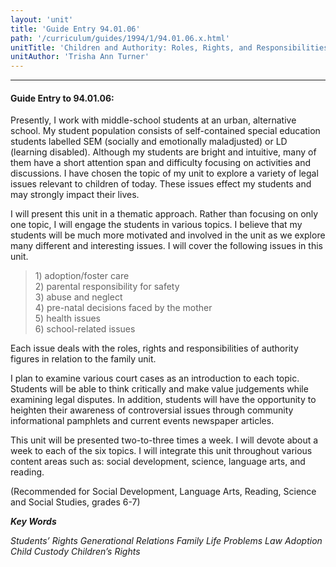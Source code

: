 ```yaml
---
layout: 'unit'
title: 'Guide Entry 94.01.06'
path: '/curriculum/guides/1994/1/94.01.06.x.html'
unitTitle: 'Children and Authority: Roles, Rights, and Responsibilities'
unitAuthor: 'Trisha Ann Turner'
---
```


<body>
<hr/>
 <h4>
  Guide Entry to 94.01.06:
 </h4>
 Presently, I work with middle-school students at an urban, alternative school. My student population consists of self-contained special education students labelled SEM (socially and emotionally maladjusted) or LD (learning disabled). Although my students are bright and intuitive, many of them have a short attention span and difficulty focusing on activities and discussions. I have chosen the topic of my unit to explore a variety of legal issues relevant to children of today. These issues effect my students and may strongly impact their lives.
 <p>
  I will present this unit in a thematic approach. Rather than focusing on only one topic, I will engage the students in various topics. I believe that my students will be much more motivated and involved in the unit as we explore many different and interesting issues. I will cover the following issues in this unit.
 </p>
<blockquote>
  <dl>
   <dt>
    1) adoption/foster care
    <dt>
     2) parental responsibility for safety
     <dt>
      3) abuse and neglect
      <dt>
       4) pre-natal decisions faced by the mother
       <dt>
        5) health issues
        <dt>
         6) school-related issues
        </dt>
       </dt>
      </dt>
     </dt>
    </dt>
   </dt>
  </dl>
 </blockquote>
 Each issue deals with the roles, rights and responsibilities of authority figures in relation to the family unit.
 <p>
  I plan to examine various court cases as an introduction to each topic. Students will be able to think critically and make value judgements while examining legal disputes. In addition, students will have the opportunity to heighten their awareness of controversial issues through community informational pamphlets and current events newspaper articles.
 </p>
 <p>
  This unit will be presented two-to-three times a week. I will devote about a week to each of the six topics. I will integrate this unit throughout various content areas such as: social development, science, language arts, and reading.
 </p>
 <p>
  (Recommended for Social Development, Language Arts, Reading, Science and Social Studies, grades 6-7)
 </p>
<p>
  <b>
   <i>
    Key Words
   </i>
  </b>
  <br/>
 </p>
 <p>
  <i>
   Students’ Rights Generational Relations Family Life Problems Law Adoption Child Custody Children’s Rights
  </i>
 </p>

</body>
